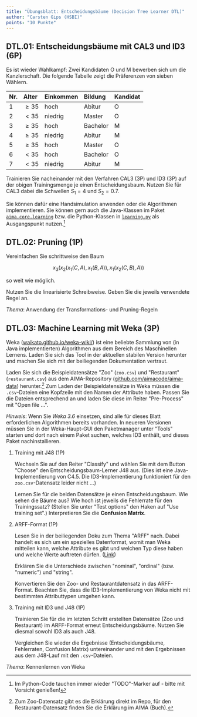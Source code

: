 ```yaml
---
title: "Übungsblatt: Entscheidungsbäume (Decision Tree Learner DTL)"
author: "Carsten Gips (HSBI)"
points: "10 Punkte"
---
```


<!--  pandoc -s -f markdown -t markdown+smart-grid_tables-multiline_tables-simple_tables --columns=94 --reference-links=true  sheet-dtl.md  -o xxx.md  -->

## DTL.01: Entscheidungsbäume mit CAL3 und ID3 (6P)

Es ist wieder Wahlkampf: Zwei Kandidaten O und M bewerben sich um die Kanzlerschaft. Die
folgende Tabelle zeigt die Präferenzen von sieben Wählern.

| Nr. | Alter    | Einkommen | Bildung  | Kandidat |
|:----|:---------|:----------|:---------|:---------|
| 1   | $\ge 35$ | hoch      | Abitur   | O        |
| 2   | $< 35$   | niedrig   | Master   | O        |
| 3   | $\ge 35$ | hoch      | Bachelor | M        |
| 4   | $\ge 35$ | niedrig   | Abitur   | M        |
| 5   | $\ge 35$ | hoch      | Master   | O        |
| 6   | $< 35$   | hoch      | Bachelor | O        |
| 7   | $< 35$   | niedrig   | Abitur   | M        |

Trainieren Sie nacheinander mit den Verfahren CAL3 (3P) und ID3 (3P) auf der obigen
Trainingsmenge je einen Entscheidungsbaum. Nutzen Sie für CAL3 dabei die Schwellen $S_1=4$ und
$S_2=0.7$.

Sie können dafür eine Handsimulation anwenden oder die Algorithmen implementieren. Sie können
gern auch die Java-Klassen im Paket [`aima.core.learning`] bzw. die Python-Klassen in
[`learning.py`] als Ausgangspunkt nutzen.[^1]

## DTL.02: Pruning (1P)

Vereinfachen Sie schrittweise den Baum

$$x_3(x_2(x_1(C,A), x_1(B,A)), x_1(x_2(C,B), A))$$

so weit wie möglich.

Nutzen Sie die linearisierte Schreibweise. Geben Sie die jeweils verwendete Regel an.

*Thema*: Anwendung der Transformations- und Pruning-Regeln

## DTL.03: Machine Learning mit Weka (3P)

Weka ([waikato.github.io/weka-wiki/]) ist eine beliebte Sammlung von (in Java implementierten)
Algorithmen aus dem Bereich des Maschinellen Lernens. Laden Sie sich das Tool in der aktuellen
stabilen Version herunter und machen Sie sich mit der beiliegenden Dokumentation vertraut.

Laden Sie sich die Beispieldatensätze "Zoo" (`zoo.csv`) und "Restaurant" (`restaurant.csv`)
aus dem AIMA-Repository ([github.com/aimacode/aima-data]) herunter.[^2] Zum Laden der
Beispieldatensätze in Weka müssen die `.csv`-Dateien eine Kopfzeile mit den Namen der
Attribute haben. Passen Sie die Dateien entsprechend an und laden Sie diese im Reiter
"Pre-Process" mit "Open file ...".

*Hinweis*: Wenn Sie *Weka 3.6* einsetzen, sind alle für dieses Blatt erforderlichen
Algorithmen bereits vorhanden. In neueren Versionen müssen Sie in der Weka-Haupt-GUI den
Paketmanager unter "Tools" starten und dort nach einem Paket suchen, welches ID3 enthält, und
dieses Paket nachinstallieren.

1.  Training mit J48 (1P)

    Wechseln Sie auf den Reiter "Classify" und wählen Sie mit dem Button "Choose" den
    Entscheidungsbaum-Lerner J48 aus. (Dies ist eine Java-Implementierung von C4.5. Die
    ID3-Implementierung funktioniert für den `zoo.csv`-Datensatz leider nicht ...)

    Lernen Sie für die beiden Datensätze je einen Entscheidungsbaum. Wie sehen die Bäume aus?
    Wie hoch ist jeweils die Fehlerrate für den Trainingssatz? (Stellen Sie unter "Test
    options" den Haken auf "Use training set".) Interpretieren Sie die **Confusion Matrix**.

2.  ARFF-Format (1P)

    Lesen Sie in der beiliegenden Doku zum Thema "ARFF" nach. Dabei handelt es sich um ein
    spezielles Datenformat, womit man Weka mitteilen kann, welche Attribute es gibt und
    welchen Typ diese haben und welche Werte auftreten dürfen. ([Link])

    Erklären Sie die Unterschiede zwischen "nominal", "ordinal" (bzw. "numeric") und "string".

    Konvertieren Sie den Zoo- und Restaurantdatensatz in das ARFF-Format. Beachten Sie, dass
    die ID3-Implementierung von Weka nicht mit bestimmten Attributtypen umgehen kann.

3.  Training mit ID3 und J48 (1P)

    Trainieren Sie für die im letzten Schritt erstellten Datensätze (Zoo und Restaurant) im
    ARFF-Format erneut Entscheidungsbäume. Nutzen Sie diesmal sowohl ID3 als auch J48.

    Vergleichen Sie wieder die Ergebnisse (Entscheidungsbäume, Fehlerraten, Confusion Matrix)
    untereinander und mit den Ergebnissen aus dem J48-Lauf mit den `.csv`-Dateien.

*Thema*: Kennenlernen von Weka

[^1]: Im Python-Code tauchen immer wieder "TODO"-Marker auf - bitte mit Vorsicht genießen!

[^2]: Zum Zoo-Datensatz gibt es die Erklärung direkt im Repo, für den Restaurant-Datensatz
    finden Sie die Erklärung im AIMA (Buch).

  [`aima.core.learning`]: https://github.com/aimacode/aima-java/blob/AIMA3e/aima-core/src/main/java/aima/core/learning/learners/DecisionTreeLearner.java
  [`learning.py`]: https://github.com/aimacode/aima-python/blob/master/learning.py
  [waikato.github.io/weka-wiki/]: https://waikato.github.io/weka-wiki/
  [github.com/aimacode/aima-data]: https://github.com/aimacode/aima-data
  [Link]: https://waikato.github.io/weka-wiki/formats_and_processing/arff/
